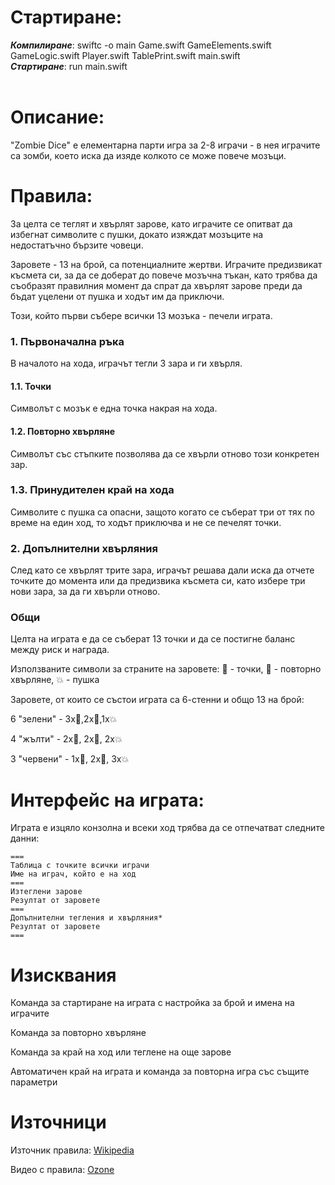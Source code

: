 # Стартиране:
***Компилиране***: swiftc -o main Game.swift GameElements.swift GameLogic.swift Player.swift TablePrint.swift main.swift<br>
***Стартиране***: run main.swift<br><br>

# Описание:
"Zombie Dice" е елементарна парти игра за 2-8 играчи - в нея играчите са зомби, което иска да изяде колкото се може повече мозъци. 

# Правила:
За целта се теглят и хвърлят зарове, като играчите се опитват да избегнат символите с пушки, докато изяждат мозъците на недостатъчно бързите човеци.

Заровете - 13 на брой, са потенциалните жертви. 
Играчите предизвикат късмета си, за да се доберат до повече мозъчна тъкан, като трябва да съобразят правилния момент да спрат да хвърлят зарове преди да бъдат уцелени от пушка и ходът им да приключи.

Този, който първи събере всички 13 мозъка - печели играта.

### 1. Първоначална ръка
В началото на хода, играчът тегли 3 зара и ги хвърля.

#### 1.1. Точки
Символът с мозък е една точка накрая на хода.

#### 1.2. Повторно хвърляне
Символът със стъпките позволява да се хвърли отново този конкретен зар. 

### 1.3. Принудителен край на хода
Символите с пушка са опасни, защото когато се съберат три от тях по време на един ход, то ходът приключва и не се печелят точки. 

### 2. Допълнителни хвърляния
След като се хвърлят трите зара, играчът решава дали иска да отчете точките до момента или да предизвика късмета си, като избере три нови зара, за да ги хвърли отново.

### Общи
Целта на играта е да се съберат 13 точки и да се постигне баланс между риск и награда.

Използваните символи за страните на заровете: 🧠 - точки, 👣 - повторно хвърляне, 💥 - пушка

Заровете, от които се състои играта са 6-стенни и общо 13 на брой:

6 "зелени" - 3х🧠,2х👣,1х💥

4 "жълти" - 2х🧠, 2х👣, 2х💥

3 "червени" - 1х🧠, 2х👣, 3х💥

# Интерфейс на играта:

Играта е изцяло конзолна и всеки ход трябва да се отпечатват следните данни:

```
===
Таблица с точките всички играчи
Име на играч, който е на ход
===
Изтеглени зарове
Резултат от заровете
===
Допълнителни тегления и хвърляния*
Резултат от заровете
===
```

# Изисквания
Команда за стартиране на играта с настройка за брой и имена на играчите

Команда за повторно хвърляне

Команда за край на ход или теглене на още зарове

Автоматичен край на играта и команда за повторна игра със същите параметри

# Източници
Източник правила: [Wikipedia](https://en.wikipedia.org/wiki/Zombie_Dice)

Видео с правила: [Ozone](https://youtu.be/KwhU2PVec3k)
